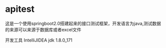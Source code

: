 # apitest
这是一个使用springboot2.0搭建起来的接口测试框架，开发语言为java,测试数据的来源可以来源于数据库或者excel文件

开发工具
IntelliJIDEA
jdk 1.8.0_171
